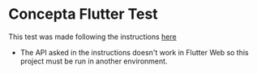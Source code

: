 # Concepta Flutter Test

This test was made following the instructions [here](https://concepta.notion.site/concepta/Flutter-Developer-Test-f8f6dd7f92fe422c819a1ae0393237a4)

- The API asked in the instructions doesn't work in Flutter Web so this project must be run in another environment.
